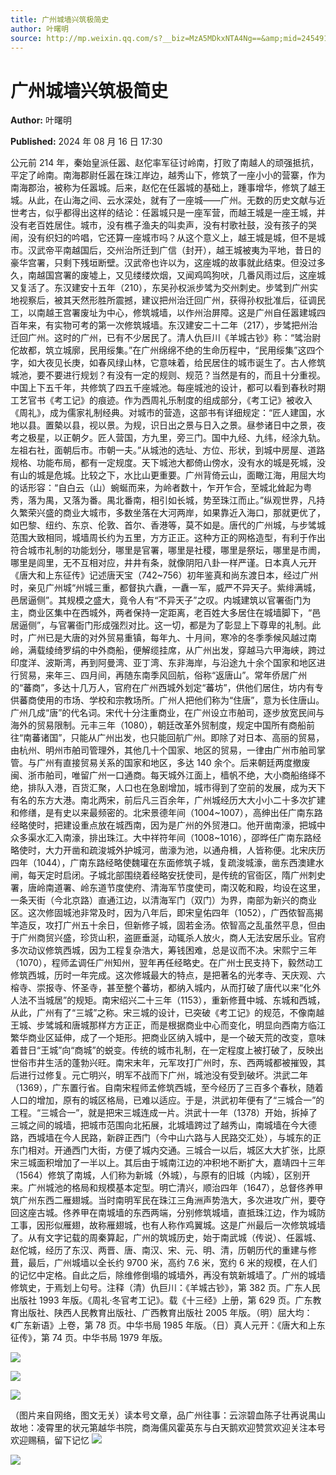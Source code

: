 ```yaml
---
title: 广州城墙兴筑极简史
author: 叶曙明
source: http://mp.weixin.qq.com/s?__biz=MzA5MDkxNTA4Ng==&amp;mid=2454915645&amp;idx=1&amp;sn=a2f8fed4a3b0eeb1187d840235635e99&amp;chksm=87a3c25cb0d44b4a1407bd89d908607f94f3f4907976c07f2293d647ca44513d72ee3fc55af3#rd
---
```


# 广州城墙兴筑极简史

**Author:** 叶曙明

**Published:** 2024 年 08 月 16 日 17:30

公元前 214 年，秦始皇派任嚣、赵佗率军征讨岭南，打败了南越人的顽强抵抗，平定了岭南。南海郡尉任嚣在珠江岸边，越秀山下，修筑了一座小小的营寨，作为南海郡治，被称为任嚣城。后来，赵佗在任嚣城的基础上，踵事增华，修筑了越王城。从此，在山海之间、云水深处，就有了一座城——广州。无数的历史文献与近世考古，似乎都得出这样的结论：任嚣城只是一座军营，而越王城是一座王城，并没有老百姓居住。城市，没有樵子渔夫的叫卖声，没有村歌社鼓，没有孩子的哭闹，没有织妇的吟唱，它还算一座城市吗？从这个意义上，越王城是城，但不是城市。汉武帝平南越国后，交州治所迁到广信（封开），越王城被夷为平地，昔日的豪华宫署，只剩下残垣断壁。汉武帝也许以为，这座城的故事就此结束。但没过多久，南越国宫署的废墟上，又见缕缕炊烟，又闻鸡鸣狗吠，几番风雨过后，这座城又复活了。东汉建安十五年（210），东吴孙权派步骘为交州刺史。步骘到广州实地视察后，被其天然形胜所震撼，建议把州治迁回广州，获得孙权批准后，征调民工，以南越王宫署废址为中心，修筑城墙，以作州治屏障。这是广州自任嚣建城四百年来，有实物可考的第一次修筑城墙。东汉建安二十二年（217），步骘把州治迁回广州。这时的广州，已有不少居民了。清人仇巨川《羊城古钞》称：“骘治尉佗故都，筑立城廓，民用绥集。”在广州绵绵不绝的生命历程中，“民用绥集”这四个字，如大夜见长庚，如春风绿山林，它意味着，给民居住的城市诞生了。古人修筑城池，要不要进行规划？有没有一定的规则、规范？当然是有的，而且十分重视。中国上下五千年，共修筑了四五千座城池。每座城池的设计，都可以看到春秋时期工艺官书《考工记》的痕迹。作为西周礼乐制度的组成部分，《考工记》被收入《周礼》，成为儒家礼制经典。对城市的营造，这部书有详细规定：“匠人建国，水地以县。置槷以县，视以景。为规，识日出之景与日入之景。昼参诸日中之景，夜考之极星，以正朝夕。匠人营国，方九里，旁三门。国中九经、九纬，经涂九轨。左祖右社，面朝后市。市朝一夫。”从城池的选址、方位、形状，到城中房屋、道路规格、功能布局，都有一定规度。天下城池大都倚山傍水，没有水的城是死城，没有山的城是危城。比较之下，水比山更重要。广州背倚云山，面瞰江海，用屈大均的话形容：“自白云（山）蜿蜒而来，为岭者数十，乍开乍合，至城北耸起为粤秀，落为禺，又落为番。禺北番南，相引如长城，势至珠江而止。”纵观世界，凡持久繁荣兴盛的商业大城市，多数坐落在大河两岸，如果靠近入海口，那就更优了，如巴黎、纽约、东京、伦敦、首尔、香港等，莫不如是。唐代的广州城，与步骘城范围大致相同，城墙周长约为五里，方方正正。这种方正的网格造型，有利于作出符合城市礼制的功能划分，哪里是官署，哪里是社稷，哪里是祭坛，哪里是市阓，哪里是闾里，无不互相对应，井井有条，就像阴阳八卦一样严谨。日本真人元开《唐大和上东征传》记述唐天宝（742~756）初年鉴真和尚东渡日本，经过广州时，亲见广州城“州城三重，都督执六纛，一纛一军，威严不异天子。紫绯满城，邑居逼侧”。其规模之盛大，竟令人有“不异天子”之叹。内城建筑以官署衙门为主，商业区集中在西城外，两者保持一定距离，老百姓大多居住在城墙脚下，“邑居逼侧”，与官署衙门形成强烈对比。这一切，都是为了彰显上下尊卑的礼制。此时，广州已是大唐的对外贸易重镇，每年九、十月间，寒冷的冬季季候风越过南岭，满载绫绮罗绢的中外商船，便解缆挂席，从广州出发，穿越马六甲海峡，跨过印度洋、波斯湾，再到阿曼湾、亚丁湾、东非海岸，与沿途九十余个国家和地区进行贸易，来年三、四月间，再随东南季风回航，俗称“返唐山”。常年侨居广州的“蕃商”，多达十几万人，官府在广州西城外划定“蕃坊”，供他们居住，坊内有专供蕃商使用的市场、学校和宗教场所。广州人把他们称为“住唐”，意为长住唐山。广州几成“唐”的代名词。宋代十分注重商业，在广州设立市舶司，逐步放宽民间与海外的贸易限制。元丰三年（1080），朝廷改革外贸制度，规定中国所有商船前往“南蕃诸国”，只能从广州出发，也只能回航广州。即除了对日本、高丽的贸易，由杭州、明州市舶司管理外，其他几十个国家、地区的贸易，一律由广州市舶司掌管。与广州有直接贸易关系的国家和地区，多达 140 余个。后来朝廷两度撤废闽、浙市舶司，唯留广州一口通商。每天城外江面上，樯帆不绝，大小商船络绎不绝，排队入港，百货汇聚，人口也在急剧增加，城市得到了空前的发展，成为天下有名的东方大港。南北两宋，前后凡三百余年，广州城经历大大小小二十多次扩建和修缮，是有史以来最频密的。北宋景德年间（1004~1007），高绅出任广南东路经略使时，把建设重点放在城西南，因为是广州的外贸港口。他开凿南濠，把城中众多渠水汇入南濠，排出珠江。大中祥符年间（1008~1016），邵晔任广南东路经略使时，大力开凿和疏浚城外护城河，凿濠为池，以通舟楫，人皆称便。北宋庆历四年（1044），广南东路经略使魏瓘在东面修筑子城，复疏浚城濠，凿东西澳建水闸，每天定时启闭。子城北部围绕着经略安抚使司，是传统的官衙区，隋广州刺史署，唐岭南道署、岭东道节度使府、清海军节度使司，南汉乾和殿，均设在这里，一条天街（今北京路）直通江边，以清海军门（双门）为界，南部为新兴的商业区。这次修固城池非常及时，因为八年后，即宋皇佑四年（1052），广西侬智高揭竿造反，攻打广州五十余日，但新修子城，固若金汤。侬智高之乱虽然平息，但由于广州商贸兴盛，珍货山积，盗匪垂涎，动辄杀人放火，商人无法安居乐业。官府多次动议修筑西城，因为工程复杂浩大，筹钱困难，总是议而不决。宋熙宁三年（1070），程师孟调任广州知州，翌年再任经略史。在广州士民支持下，毅然动工修筑西城，历时一年完成。这次修城最大的特点，是把著名的光孝寺、天庆观、六榕寺、崇报寺、怀圣寺，甚至整个蕃坊，都纳入城内，从而打破了唐代以来“化外人法不当城居”的规矩。南宋绍兴二十三年（1153），重新修葺中城、东城和西城，从此，广州有了“三城”之称。宋三城的设计，已突破《考工记》的规范，不像南越王城、步骘城和唐城那样方方正正，而是根据商业中心而变化，明显向西南方临江繁华商业区延伸，成了一个矩形。把商业区纳入城中，是一个破天荒的改变，意味着昔日“王城”向“商城”的蜕变。传统的城市礼制，在一定程度上被打破了，反映出世俗市井生活的蓬勃兴旺。南宋末年，元军攻打广州时，东、西两城都被摧毁，其后进行过修复。元亡明兴，明军不战而下广州，城池没有受到破坏。洪武二年（1369），广东置行省。自南宋程师孟修筑西城，至今经历了三百多个春秋，随着人口的增加，原有的城区格局，已难以适应。于是，洪武初年便有了“三城合一”的工程。“三城合一”，就是把宋三城连成一片。洪武十一年（1378）开始，拆掉了三城之间的城墙，把城市范围向北拓展，北城墙跨过了越秀山，南城墙在今大德路，西城墙在今人民路，新辟正西门（今中山六路与人民路交汇处），与城东的正东门相对。开通西门大街，方便了城内交通。三城合一以后，城区大大扩张，比原宋三城面积增加了一半以上。其后由于城南江边的冲积地不断扩大，嘉靖四十三年（1564）修筑了南城，人们称为新城（外城），与原有的旧城（内城），区别开来。广州城池的格局和规模基本定型。明亡清兴，顺治四年（1647），总督佟养甲筑广州东西二雁翅城。当时南明军民在珠江三角洲声势浩大，多次进攻广州，要夺回这座古城。佟养甲在南城墙的东西两端，分别修筑城墙，直抵珠江边，作为城防工事，因形似雁翅，故称雁翅城，也有人称作鸡翼城。这是广州最后一次修筑城墙了。从有文字记载的周秦算起，广州的筑城历史，始于南武城（传说）、任嚣城、赵佗城，经历了东汉、两晋、唐、南汉、宋、元、明、清，历朝历代的重建与修葺，最后，广州城墙以全长约 9700 米，高约 7.6 米，宽约 6 米的规模，在人们的记忆中定格。自此之后，除维修倒塌的城墙外，再没有筑新城墙了。广州的城墙修筑史，于焉划上句号。注释（清）仇巨川：《羊城古钞》，第 382 页。广东人民出版社 1993 年版。《周礼·冬官考工记》。载《十三经》上册，第 629 页。广东教育出版社、陕西人民教育出版社、广西教育出版社 2005 年版。（明）屈大均：《广东新语》上卷，第 78 页。中华书局 1985 年版。（日）真人元开：《唐大和上东征传》，第 74 页。中华书局 1979 年版。

![](https://mmbiz.qpic.cn/mmbiz_jpg/PJWG74pLsMaYmJzYZkI17YWVxxOsibIh0pIpYiaF5oqUe8ZTn6yTBjK5PcQkYUf5dKk0V2CsBwcPjLRNMGAL3MLg/640?from=appmsg)

![](https://mmbiz.qpic.cn/mmbiz_jpg/PJWG74pLsMaYmJzYZkI17YWVxxOsibIh0Tot7Y7aBjF61ehucrj9DlEjkdZGHDsezG5zduNYUtJ2cGwpwYGWUdg/640?from=appmsg)

![](https://mmbiz.qpic.cn/mmbiz_jpg/PJWG74pLsMZZOKSxKDebxPmjlfFqC0ic5ySDPqQTeoDkhn7OaW0FWscQQK9eJ510StoL5DFLiat4IQficpODqpILA/640?wx_fmt=jpeg&from=appmsg)

（图片来自网络，图文无关）读本号文章，品广州往事：云淙碧血陈子壮再说禺山故地：凌霄里的状元第越华书院，商海儒风霍英东与白天鹅欢迎赞赏欢迎关注本号欢迎赐稿，留下记忆
![](https://mmbiz.qpic.cn/mmbiz_gif/PJWG74pLsMY4kze1RswORlwIruFfBicEYeomLV8Tjs3AO8zO5OIk2usXQ2wZOicfrAxou4MXF2OLDPUcfQiafn3SA/640?wx_fmt=gif&tp=webp&wxfrom=5&wx_lazy=1)

![](https://mmbiz.qpic.cn/mmbiz_jpg/PJWG74pLsMaYmJzYZkI17YWVxxOsibIh05IeWQ2EJjK9ZjlkibB9iaGYCYRTQ86M3dhqlKnLzEFSV43j7PkAECVWA/640?wx_fmt=jpeg&from=appmsg)

